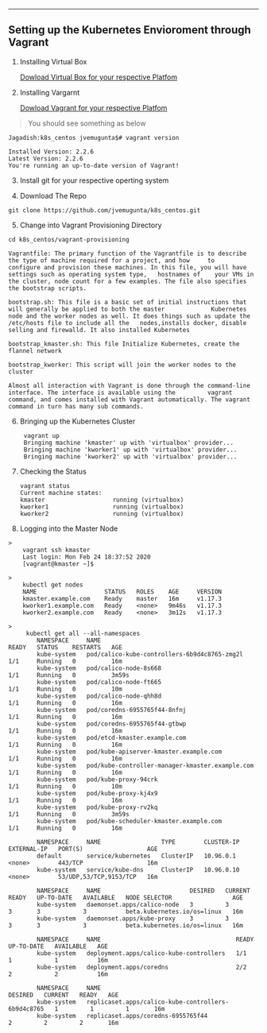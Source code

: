 ---

## Setting up the Kubernetes Envioroment through Vagrant

1. Installing Virtual Box

    [Dowload Virtual Box for your respective Platfom](https://www.virtualbox.org/)

2. Installing Vargarnt

    [Dowload Vagrant for your respective Platfom](https://www.vagrantup.com/downloads.html)

>  You should see something as below
    
    Jagadish:k8s_centos jvemugunta$# vagrant version
   
    Installed Version: 2.2.6
    Latest Version: 2.2.6
    You're running an up-to-date version of Vagrant!

  3. Install git for your respective operting system
  
  4. Download The Repo  
  
    git clone https://github.com/jvemugunta/k8s_centos.git
    
  5. Change into Vagrant Provisioning Directory
  
    cd k8s_centos/vagrant-provisioning
    
> 

    Vagrantfile: The primary function of the Vagrantfile is to describe the type of machine required for a project, and how     to    configure and provision these machines. In this file, you will have settings such as operating system type,   hostnames of    your VMs in the cluster, node count for a few examples. The file also specifies the bootstrap scripts.

    bootstrap.sh: This file is a basic set of initial instructions that will generally be applied to both the master             Kubernetes node and the worker nodes as well. It does things such as update the /etc/hosts file to include all the   nodes,installs docker, disable selling and firewalld. It also installed Kubernetes 

    bootstrap_kmaster.sh: This file Initialize Kubernetes, create the flannel network

    bootstrap_kworker: This script will join the worker nodes to the cluster

    Almost all interaction with Vagrant is done through the command-line interface. The interface is available using the         vagrant command, and comes installed with Vagrant automatically. The vagrant command in turn has many sub commands.  
    
6. Bringing up the Kubernetes Cluster

    > 
        vagrant up
        Bringing machine 'kmaster' up with 'virtualbox' provider...
        Bringing machine 'kworker1' up with 'virtualbox' provider...
        Bringing machine 'kworker2' up with 'virtualbox' provider...
        
    
7.  Checking the Status

    >
        vagrant status
        Current machine states:
        kmaster                   running (virtualbox)
        kworker1                  running (virtualbox)
        kworker2                  running (virtualbox)
        
8.   Logging into the Master Node

    >
        vagrant ssh kmaster
        Last login: Mon Feb 24 18:37:52 2020
        [vagrant@kmaster ~]$ 
        
    >
        kubectl get nodes
        NAME                   STATUS   ROLES    AGE     VERSION
        kmaster.example.com    Ready    master   16m     v1.17.3
        kworker1.example.com   Ready    <none>   9m46s   v1.17.3
        kworker2.example.com   Ready    <none>   3m12s   v1.17.3
        
    > 
         kubectl get all --all-namespaces
            NAMESPACE     NAME                                              READY   STATUS    RESTARTS   AGE
            kube-system   pod/calico-kube-controllers-6b9d4c8765-zmg2l      1/1     Running   0          16m
            kube-system   pod/calico-node-8s668                             1/1     Running   0          3m59s
            kube-system   pod/calico-node-ft665                             1/1     Running   0          10m
            kube-system   pod/calico-node-qhh8d                             1/1     Running   0          16m
            kube-system   pod/coredns-6955765f44-8nfnj                      1/1     Running   0          16m
            kube-system   pod/coredns-6955765f44-gtbwp                      1/1     Running   0          16m
            kube-system   pod/etcd-kmaster.example.com                      1/1     Running   0          16m
            kube-system   pod/kube-apiserver-kmaster.example.com            1/1     Running   0          16m
            kube-system   pod/kube-controller-manager-kmaster.example.com   1/1     Running   0          16m
            kube-system   pod/kube-proxy-94crk                              1/1     Running   0          10m
            kube-system   pod/kube-proxy-kj4x9                              1/1     Running   0          16m
            kube-system   pod/kube-proxy-rv2kq                              1/1     Running   0          3m59s
            kube-system   pod/kube-scheduler-kmaster.example.com            1/1     Running   0          16m

            NAMESPACE     NAME                 TYPE        CLUSTER-IP   EXTERNAL-IP   PORT(S)                  AGE
            default       service/kubernetes   ClusterIP   10.96.0.1    <none>        443/TCP                  16m
            kube-system   service/kube-dns     ClusterIP   10.96.0.10   <none>        53/UDP,53/TCP,9153/TCP   16m

            NAMESPACE     NAME                         DESIRED   CURRENT   READY   UP-TO-DATE   AVAILABLE   NODE SELECTOR                 AGE
            kube-system   daemonset.apps/calico-node   3         3         3       3            3           beta.kubernetes.io/os=linux   16m
            kube-system   daemonset.apps/kube-proxy    3         3         3       3            3           beta.kubernetes.io/os=linux   16m

            NAMESPACE     NAME                                      READY   UP-TO-DATE   AVAILABLE   AGE
            kube-system   deployment.apps/calico-kube-controllers   1/1     1            1           16m
            kube-system   deployment.apps/coredns                   2/2     2            2           16m

            NAMESPACE     NAME                                                 DESIRED   CURRENT   READY   AGE
            kube-system   replicaset.apps/calico-kube-controllers-6b9d4c8765   1         1         1       16m
            kube-system   replicaset.apps/coredns-6955765f44                   2         2         2       16m

       

        

